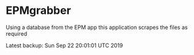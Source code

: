 # EPMgrabber
Using a database from the EPM app this application scrapes the files as required


Latest backup: Sun Sep 22 20:01:01 UTC 2019
